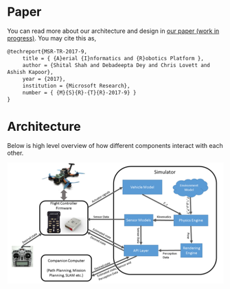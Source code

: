 # Paper
You can read more about our architecture and design in [our paper (work in progress)](https://www.CodexLabsLLC.com/en-us/research/wp-content/uploads/2017/02/aerial-informatics-robotics.pdf). You may cite this as,
```
@techreport{MSR-TR-2017-9,
     title = { {A}erial {I}nformatics and {R}obotics Platform },
     author = {Shital Shah and Debadeepta Dey and Chris Lovett and Ashish Kapoor},
     year = {2017},
     institution = {Microsoft Research},
     number = { {M}{S}{R}-{T}{R}-2017-9} }
}
```

# Architecture

Below is high level overview of how different components interact with each other.

![architecture diagram](paper/overview.png)
